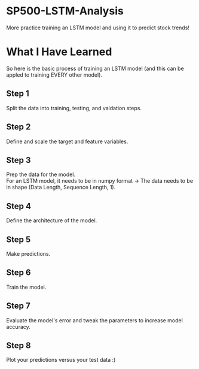 # SP500-LSTM-Analysis
More practice training an LSTM model and using it to predict stock trends!

# What I Have Learned
So here is the basic process of training an LSTM model (and this can be appled to training EVERY other model).

## Step 1
Split the data into training, testing, and valdation steps.

## Step 2
Define and scale the target and feature variables.

## Step 3
Prep the data for the model. <br/>
For an LSTM model, it needs to be in numpy format -> The data needs to be in shape (Data Length, Sequence Length, 1).

## Step 4
Define the architecture of the model.

## Step 5
Make predictions.

## Step 6
Train the model.

## Step 7
Evaluate the model's error and tweak the parameters to increase model accuracy.

## Step 8
Plot your predictions versus your test data :)
